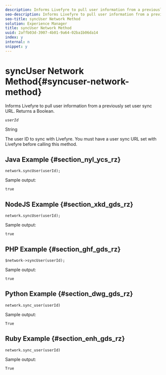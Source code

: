 ```yaml
---
description: Informs Livefyre to pull user information from a previously set user sync URL. Returns a Boolean.
seo-description: Informs Livefyre to pull user information from a previously set user sync URL. Returns a Boolean.
seo-title: syncUser Network Method
solution: Experience Manager
title: syncUser Network Method
uuid: 2affb03d-3907-4b01-9a64-02ba1b06da14
index: y
internal: n
snippet: y
---
```


# syncUser Network Method{#syncuser-network-method}

Informs Livefyre to pull user information from a previously set user sync URL. Returns a Boolean.

*`userId`*

String

The user ID to sync with Livefyre. You must have a user sync URL set with Livefyre before calling this method.

## Java Example {#section_nyl_ycs_rz}

```
network.syncUser(userId); 
```

Sample output:

```
true
```

## NodeJS Example {#section_xkd_gds_rz}

```
network.syncUser(userId); 
```

Sample output:

```
true
```

## PHP Example {#section_ghf_gds_rz}

```
$network->syncUser(userId); 
```

Sample output:

```
true
```

## Python Example {#section_dwg_gds_rz}

```
network.sync_user(userId) 
```

Sample output:

```
True
```

## Ruby Example {#section_enh_gds_rz}

```
network.sync_user(userId) 
```

Sample output:

```
True
```
